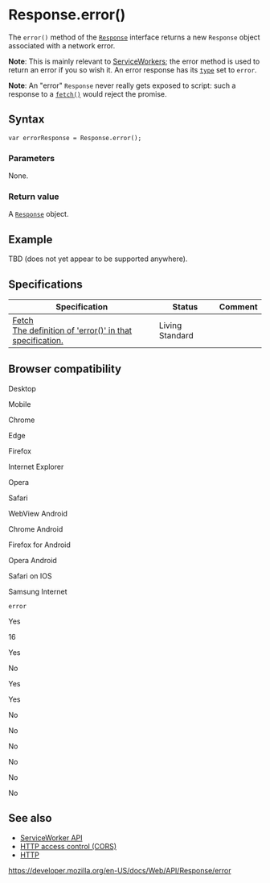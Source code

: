 Response.error()
================

The `error()` method of the [`Response`](../response) interface returns a new `Response` object associated with a network error.

**Note**: This is mainly relevant to [ServiceWorkers](../service_worker_api); the error method is used to return an error if you so wish it. An error response has its [`type`](type) set to `error`.

**Note**: An "error" `Response` never really gets exposed to script: such a response to a [`fetch()`](../windoworworkerglobalscope/fetch) would reject the promise.

Syntax
------

    var errorResponse = Response.error();

### Parameters

None.

### Return value

A [`Response`](../response) object.

Example
-------

TBD (does not yet appear to be supported anywhere).

Specifications
--------------

<table><thead><tr class="header"><th>Specification</th><th>Status</th><th>Comment</th></tr></thead><tbody><tr class="odd"><td><a href="https://fetch.spec.whatwg.org/#dom-response-error">Fetch<br />
<span class="small">The definition of 'error()' in that specification.</span></a></td><td><span class="spec-living">Living Standard</span></td><td></td></tr></tbody></table>

Browser compatibility
---------------------

Desktop

Mobile

Chrome

Edge

Firefox

Internet Explorer

Opera

Safari

WebView Android

Chrome Android

Firefox for Android

Opera Android

Safari on IOS

Samsung Internet

`error`

Yes

16

Yes

No

Yes

Yes

No

No

No

No

No

No

See also
--------

-   [ServiceWorker API](../service_worker_api)
-   [HTTP access control (CORS)](https://developer.mozilla.org/en-US/docs/Web/HTTP/CORS)
-   [HTTP](https://developer.mozilla.org/en-US/docs/Web/HTTP)

<a href="https://developer.mozilla.org/en-US/docs/Web/API/Response/error" class="_attribution-link">https://developer.mozilla.org/en-US/docs/Web/API/Response/error</a>
